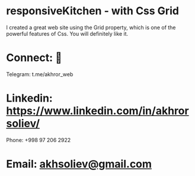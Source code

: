 # responsiveKitchen - with Css Grid 

I created a great web site using the Grid property, which is one of the powerful features of Css. You will definitely like it.


# Connect: 🚩

Telegram:  t.me/akhror_web

# Linkedin:  https://www.linkedin.com/in/akhrorsoliev/

Phone:  +998 97 206 2922

# Email:  akhsoliev@gmail.com

